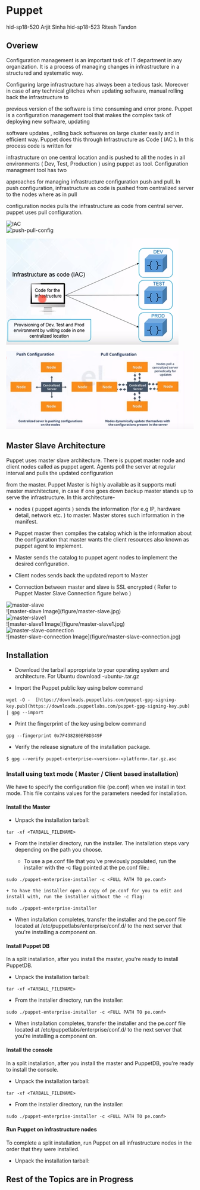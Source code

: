﻿# Puppet
hid-sp18-520 Arjit Sinha
hid-sp18-523 Ritesh Tandon

## Overiew

 Configuration management is an important task of IT department in any organization. It is a process of managing changes in infrastructure in a structured and systematic way.

Configuring large infrastructure has always been a tedious task. Moreover in case of any technical glitches when updating software, manual rolling back the infrastructure to

previous version of the software is time consuming and error prone. Puppet is a configuration management tool that makes the complex task of deploying new software, updating

software updates , rolling back softwares on large cluster easily and in efficient way. Puppet does this through Infrastructure as Code ( IAC ). In this process code is written for

infrastructure on one central location and is pushed to all the nodes in all environments ( Dev, Test, Production ) using puppet as tool. Configuration managment tool has two

approaches for managing infrastructure configuration push and pull. In push configuration, infrastructure as code is pushed from centralized server to the nodes where as in pull

configuration nodes pulls the infrastructure as code from central server. puppet uses pull configuration.

<img src="figure/IAC.png" title="IAC" alt="IAC" style="display: block; margin: auto;"/>

<img src="figure/push-pull-configuration.png" title="push-pull-config" alt="push-pull-config" style="display: block; margin: auto;"/>

![IAC Image](figure/IAC.jpg)

![push-pull-config Image](figure/push-pull-configuration.jpg)


## Master Slave Architecture

Puppet uses master slave architecture. There is puppet master node and client nodes called as puppet agent. Agents poll the server at regular interval and pulls the updated configuration

from the master. Puppet Master is highly available as it supports muti master marchitecture, in case if one goes down backup master stands up to serve the infrastructure. In this architecture-

- nodes ( puppet agents ) sends the information (for e.g IP, hardware detail, network etc. ) to master. Master stores such information in the manifest.

- Puppet master then compiles the catalog which is the information about the configuration that master wants the client resources also known as puppet agent to implement.

- Master sends the catalog to puppet agent nodes to implement the desired configuration.

- Client nodes sends back the updated report to Master

- Connection between master and slave is SSL encrypted ( Refer to Puppet Master Slave Connection figure belwo )

<img src="figure/master-slave.png" title="master-slave" alt="master-slave" style="display: block; margin: auto;"/>
![master-slave Image](figure/master-slave.jpg)

<img src="figure/master-slave1.png" title="master-slave1" alt="master-slave1" style="display: block; margin: auto;"/>
![master-slave1 Image](figure/master-slave1.jpg)

<img src="figure/master-slave-connection.png" title="master-slave-connection" alt="master-slave-connection" style="display: block; margin: auto;"/>
![master-slave-connection Image](figure/master-slave-connection.jpg)

## Installation

- Download the tarball appropriate to your operating system and architecture. For Ubuntu download -ubuntu-<version and arch>.tar.gz

- Import the Puppet public key using below command

```wget -O -  [https://downloads.puppetlabs.com/puppet-gpg-signing-key.pub](https://downloads.puppetlabs.com/puppet-gpg-signing-key.pub)  | gpg --import```

- Print the fingerprint of the key using below command

```gpg --fingerprint 0x7F438280EF8D349F```

- Verify the release signature of the installation package.

```$ gpg --verify puppet-enterprise-<version>-<platform>.tar.gz.asc```

### Install using text mode ( Master / Client based installation)

We have to specify the configuration file (pe.conf) when we install in text mode. This file contains values for the parameters needed for installation.

#### Install the Master

- Unpack the installation tarball:

```tar -xf <TARBALL_FILENAME>```

- From the installer directory, run the installer. The installation steps vary depending on the path you choose.

	+ To use a pe.conf file that you've previously populated, run the installer with the -c flag pointed at the pe.conf file.:

```sudo ./puppet-enterprise-installer -c <FULL PATH TO pe.conf>```

	+ To have the installer open a copy of pe.conf for you to edit and install with, run the installer without the -c flag:

```sudo ./puppet-enterprise-installer```

- When installation completes, transfer the installer and the pe.conf file located at /etc/puppetlabs/enterprise/conf.d/ to the next server that you're installing a component on.

#### Install Puppet DB

In a split installation, after you install the master, you're ready to install PuppetDB.

- Unpack the installation tarball:

```tar -xf <TARBALL_FILENAME>```

- From the installer directory, run the installer:

```sudo ./puppet-enterprise-installer -c <FULL PATH TO pe.conf>```

- When installation completes, transfer the installer and the pe.conf file located at
/etc/puppetlabs/enterprise/conf.d/ to the next server that you're installing a component on.

#### Install the console

In a split installation, after you install the master and PuppetDB, you're ready to install the console.

- Unpack the installation tarball:

```tar -xf <TARBALL_FILENAME>```

- From the installer directory, run the installer:

```sudo ./puppet-enterprise-installer -c <FULL PATH TO pe.conf>```

#### Run Puppet on infrastructure nodes

To complete a split installation, run Puppet on all infrastructure nodes in the order that they were installed.

- Unpack the installation tarball:

## Rest of the Topics are in Progress
